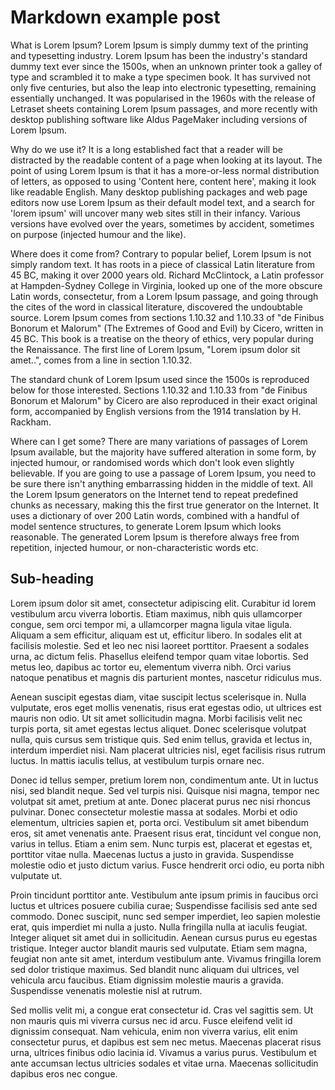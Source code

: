 # Markdown example post

What is Lorem Ipsum?
Lorem Ipsum is simply dummy text of the printing and typesetting industry. Lorem Ipsum has been the industry's standard dummy text ever since the 1500s, when an unknown printer took a galley of type and scrambled it to make a type specimen book. It has survived not only five centuries, but also the leap into electronic typesetting, remaining essentially unchanged. It was popularised in the 1960s with the release of Letraset sheets containing Lorem Ipsum passages, and more recently with desktop publishing software like Aldus PageMaker including versions of Lorem Ipsum.

Why do we use it?
It is a long established fact that a reader will be distracted by the readable content of a page when looking at its layout. The point of using Lorem Ipsum is that it has a more-or-less normal distribution of letters, as opposed to using 'Content here, content here', making it look like readable English. Many desktop publishing packages and web page editors now use Lorem Ipsum as their default model text, and a search for 'lorem ipsum' will uncover many web sites still in their infancy. Various versions have evolved over the years, sometimes by accident, sometimes on purpose (injected humour and the like).


Where does it come from?
Contrary to popular belief, Lorem Ipsum is not simply random text. It has roots in a piece of classical Latin literature from 45 BC, making it over 2000 years old. Richard McClintock, a Latin professor at Hampden-Sydney College in Virginia, looked up one of the more obscure Latin words, consectetur, from a Lorem Ipsum passage, and going through the cites of the word in classical literature, discovered the undoubtable source. Lorem Ipsum comes from sections 1.10.32 and 1.10.33 of "de Finibus Bonorum et Malorum" (The Extremes of Good and Evil) by Cicero, written in 45 BC. This book is a treatise on the theory of ethics, very popular during the Renaissance. The first line of Lorem Ipsum, "Lorem ipsum dolor sit amet..", comes from a line in section 1.10.32.

The standard chunk of Lorem Ipsum used since the 1500s is reproduced below for those interested. Sections 1.10.32 and 1.10.33 from "de Finibus Bonorum et Malorum" by Cicero are also reproduced in their exact original form, accompanied by English versions from the 1914 translation by H. Rackham.

Where can I get some?
There are many variations of passages of Lorem Ipsum available, but the majority have suffered alteration in some form, by injected humour, or randomised words which don't look even slightly believable. If you are going to use a passage of Lorem Ipsum, you need to be sure there isn't anything embarrassing hidden in the middle of text. All the Lorem Ipsum generators on the Internet tend to repeat predefined chunks as necessary, making this the first true generator on the Internet. It uses a dictionary of over 200 Latin words, combined with a handful of model sentence structures, to generate Lorem Ipsum which looks reasonable. The generated Lorem Ipsum is therefore always free from repetition, injected humour, or non-characteristic words etc.

## Sub-heading

Lorem ipsum dolor sit amet, consectetur adipiscing elit. Curabitur id lorem vestibulum arcu viverra lobortis. Etiam maximus, nibh quis ullamcorper congue, sem orci tempor mi, a ullamcorper magna ligula vitae ligula. Aliquam a sem efficitur, aliquam est ut, efficitur libero. In sodales elit at facilisis molestie. Sed et leo nec nisi laoreet porttitor. Praesent a sodales urna, ac dictum felis. Phasellus eleifend tempor quam vitae lobortis. Sed metus leo, dapibus ac tortor eu, elementum viverra nibh. Orci varius natoque penatibus et magnis dis parturient montes, nascetur ridiculus mus.

Aenean suscipit egestas diam, vitae suscipit lectus scelerisque in. Nulla vulputate, eros eget mollis venenatis, risus erat egestas odio, ut ultrices est mauris non odio. Ut sit amet sollicitudin magna. Morbi facilisis velit nec turpis porta, sit amet egestas lectus aliquet. Donec scelerisque volutpat nulla, quis cursus sem tristique quis. Sed enim tellus, gravida et lectus in, interdum imperdiet nisi. Nam placerat ultricies nisl, eget facilisis risus rutrum luctus. In mattis iaculis tellus, at vestibulum turpis ornare nec.

Donec id tellus semper, pretium lorem non, condimentum ante. Ut in luctus nisi, sed blandit neque. Sed vel turpis nisi. Quisque nisi magna, tempor nec volutpat sit amet, pretium at ante. Donec placerat purus nec nisi rhoncus pulvinar. Donec consectetur molestie massa at sodales. Morbi et odio elementum, ultricies sapien et, porta orci. Vestibulum sit amet bibendum eros, sit amet venenatis ante. Praesent risus erat, tincidunt vel congue non, varius in tellus. Etiam a enim sem. Nunc turpis est, placerat et egestas et, porttitor vitae nulla. Maecenas luctus a justo in gravida. Suspendisse molestie odio et justo dictum varius. Fusce hendrerit orci odio, eu porta nibh vulputate ut.

Proin tincidunt porttitor ante. Vestibulum ante ipsum primis in faucibus orci luctus et ultrices posuere cubilia curae; Suspendisse facilisis sed ante sed commodo. Donec suscipit, nunc sed semper imperdiet, leo sapien molestie erat, quis imperdiet mi nulla a justo. Nulla fringilla nulla at iaculis feugiat. Integer aliquet sit amet dui in sollicitudin. Aenean cursus purus eu egestas tristique. Integer auctor blandit mauris sed vulputate. Etiam sem magna, feugiat non ante sit amet, interdum vestibulum ante. Vivamus fringilla lorem sed dolor tristique maximus. Sed blandit nunc aliquam dui ultrices, vel vehicula arcu faucibus. Etiam dignissim molestie mauris a gravida. Suspendisse venenatis molestie nisl at rutrum.

Sed mollis velit mi, a congue erat consectetur id. Cras vel sagittis sem. Ut non mauris quis mi viverra cursus nec id arcu. Fusce eleifend velit id dignissim consequat. Nam vehicula, enim non viverra varius, elit enim consectetur purus, et dapibus est sem nec metus. Maecenas placerat risus urna, ultrices finibus odio lacinia id. Vivamus a varius purus. Vestibulum et ante accumsan lectus ultricies sodales et vitae urna. Maecenas sollicitudin dapibus eros nec congue.